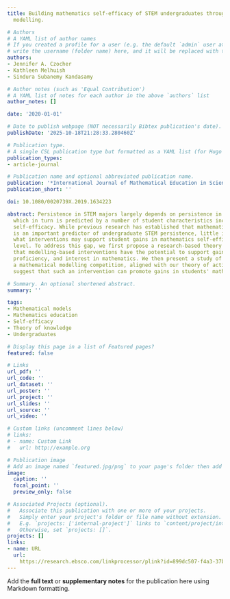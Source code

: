 ```yaml
---
title: Building mathematics self-efficacy of STEM undergraduates through mathematical
  modelling.

# Authors
# A YAML list of author names
# If you created a profile for a user (e.g. the default `admin` user at `content/authors/admin/`), 
# write the username (folder name) here, and it will be replaced with their full name and linked to their profile.
authors:
- Jennifer A. Czocher
- Kathleen Melhuish
- Sindura Subanemy Kandasamy

# Author notes (such as 'Equal Contribution')
# A YAML list of notes for each author in the above `authors` list
author_notes: []

date: '2020-01-01'

# Date to publish webpage (NOT necessarily Bibtex publication's date).
publishDate: '2025-10-18T21:28:33.280460Z'

# Publication type.
# A single CSL publication type but formatted as a YAML list (for Hugo requirements).
publication_types:
- article-journal

# Publication name and optional abbreviated publication name.
publication: '*International Journal of Mathematical Education in Science &amp; Technology*'
publication_short: ''

doi: 10.1080/0020739X.2019.1634223

abstract: Persistence in STEM majors largely depends on persistence in mathematics,
  which in turn is predicted by a number of student characteristics including mathematics
  self-efficacy. While previous research has established that mathematics self-efficacy
  is an important predictor of undergraduate STEM persistence, little is known about
  what interventions may support student gains in mathematics self-efficacy at this
  level. To address this gap, we first propose a research-based theory of action arguing
  that modelling-based interventions have the potential to support gains in self-efficacy,
  proficiency, and interest in mathematics. We then present a study of an intervention,
  a mathematical modelling competition, aligned with our theory of action. Our findings
  suggest that such an intervention can promote gains in students' mathematics self-efficacy.

# Summary. An optional shortened abstract.
summary: ''

tags:
- Mathematical models
- Mathematics education
- Self-efficacy
- Theory of knowledge
- Undergraduates

# Display this page in a list of Featured pages?
featured: false

# Links
url_pdf: ''
url_code: ''
url_dataset: ''
url_poster: ''
url_project: ''
url_slides: ''
url_source: ''
url_video: ''

# Custom links (uncomment lines below)
# links:
# - name: Custom Link
#   url: http://example.org

# Publication image
# Add an image named `featured.jpg/png` to your page's folder then add a caption below.
image:
  caption: ''
  focal_point: ''
  preview_only: false

# Associated Projects (optional).
#   Associate this publication with one or more of your projects.
#   Simply enter your project's folder or file name without extension.
#   E.g. `projects: ['internal-project']` links to `content/project/internal-project/index.md`.
#   Otherwise, set `projects: []`.
projects: []
links:
- name: URL
  url: 
    https://research.ebsco.com/linkprocessor/plink?id=899dc507-f4a3-37ba-977d-b50cecef9915
---
```


Add the **full text** or **supplementary notes** for the publication here using Markdown formatting.

